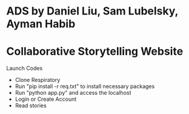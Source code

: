 # ADS by Daniel Liu, Sam Lubelsky, Ayman Habib
# Collaborative Storytelling Website 
Launch Codes
 * Clone Respiratory
 * Run "pip install -r req.txt" to install necessary packages
 * Run "python app.py" and access the localhost
 * Login or Create Account
 * Read stories